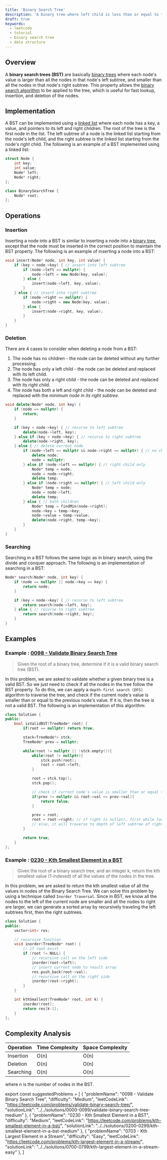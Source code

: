 ```yaml
---
title: 'Binary Search Tree'
description: 'A binary tree where left child is less than or equal to the parent, while the right child is greater'
draft: true
keywords:
  - leetcode
  - tutorial
  - binary search tree
  - data structure
---
```


<TutorialAuthors names="@ChiragAgg5k"/>

## Overview

A **binary search trees (BST)** are basically [binary trees](./binary-tree.md) where each node's value is larger than all the nodes in that node's left subtree, and smaller than all the nodes in that node's right subtree. This property allows the [binary search algorithm](./../basic-topics/binary-search.md) to be applied to the tree, which is useful for fast lookup, insertion, and deletion of the nodes.

## Implementation

A BST can be implemented using a [linked list](./../basic-topics/linked-list.md) where each node has a key, a value, and pointers to its left and right children. The root of the tree is the first node in the list. The left subtree of a node is the linked list starting from the node's left child, and the right subtree is the linked list starting from the node's right child. The following is an example of a BST implemented using a linked list:

```cpp
struct Node {
    int key;
    int value;
    Node* left;
    Node* right;
};

class BinarySearchTree {
    Node* root;
};
```

## Operations

### Insertion

Inserting a node into a BST is similar to inserting a node into a [binary tree](./binary-tree.md), except that the node must be inserted in the correct position to maintain the BST property. The following is an example of inserting a node into a BST:

```cpp
void insert(Node* node, int key, int value) {
    if (key < node->key) { // insert into left subtree
        if (node->left == nullptr) {
            node->left = new Node(key, value);
        } else {
            insert(node->left, key, value);
        }
    } else { // insert into right subtree
        if (node->right == nullptr) {
            node->right = new Node(key, value);
        } else {
            insert(node->right, key, value);
        }
    }
}
```

### Deletion

There are 4 cases to consider when deleting a node from a BST:

1. The node has no children - the node can be deleted without any further processing.
2. The node has only a left child - the node can be deleted and replaced with its left child.
3. The node has only a right child - the node can be deleted and replaced with its right child.
4. The node has both a left and right child - the node can be deleted and replaced with the *minimum node in its right subtree*.

```cpp
void delete(Node* node, int key) {
    if (node == nullptr) {
        return;
    }

    if (key < node->key) { // recurse to left subtree
        delete(node->left, key);
    } else if (key > node->key) { // recurse to right subtree
        delete(node->right, key);
    } else { // delete current node
        if (node->left == nullptr && node->right == nullptr) { // no children
            delete node;
            node = nullptr;
        } else if (node->left == nullptr) { // right child only
            Node* temp = node;
            node = node->right;
            delete temp;
        } else if (node->right == nullptr) { // left child only
            Node* temp = node;
            node = node->left;
            delete temp;
        } else { // both children
            Node* temp = findMin(node->right);
            node->key = temp->key;
            node->value = temp->value;
            delete(node->right, temp->key);
        }
    }
}
```


### Searching

Searching in a BST follows the same logic as in binary search, using the divide and conquer approach. The following is an implementation of searching in a BST:

```cpp
Node* search(Node* node, int key) {
    if (node == nullptr || node->key == key) {
        return node;
    }

    if (key < node->key) { // recurse to left subtree
        return search(node->left, key);
    } else { // recurse to right subtree
        return search(node->right, key);
    }
}
```

## Examples


### Example : [0098 - Validate Binary Search Tree](https://leetcode.com/problems/validate-binary-search-tree/)

> Given the root of a binary tree, determine if it is a valid binary search tree (BST).

In this problem, we are asked to validate whether a given binary tree is a valid BST. So we just need to check if all the nodes in the tree follow the BST property. To do this, we can apply a `depth-first search (DFS)` algorithm to traverse the tree, and check if the current node's value is smaller than or equal to the previous node's value. If it is, then the tree is not a valid BST. The following is an implementation of this algorithm:

```cpp
class Solution {
public:
    bool isValidBST(TreeNode* root) {
        if(root == nullptr) return true;

        stack<TreeNode*> stck;
        TreeNode* prev = nullptr;

        while(root != nullptr || !stck.empty()){
            while(root != nullptr){
                stck.push(root);
                root = root->left;
            }

            root = stck.top();
            stck.pop();

            // check if current node's value is smaller than or equal to the previous node's value
            if(prev != nullptr && root->val <= prev->val){
                return false;
            }

            prev = root;
            root = root->right; // if right is nullptr, first while loop will not do anything , and root will be popped from stack
            // else, it will traverse to depth of left subtree of right child
        }

        return true;
    }
};
```

### Example : [0230 - Kth Smallest Element in a BST](https://leetcode.com/problems/kth-smallest-element-in-a-bst/)

> Given the root of a binary search tree, and an integer k, return the kth smallest value (1-indexed) of all the values of the nodes in the tree.

In this problem, we are asked to return the kth smallest value of all the values in nodes of the Binary Search Tree. We can solve this problem by using a technique called `Inorder Traversal`. Since in BST, we know all the nodes to the left of the current node are smaller and all the nodes to right are larger, we can generate a sorted array by recursively traveling the left subtrees first, then the right subtrees.

```cpp
class Solution {
public:
    vector<int> res;

    // recursive function
    void inorder(TreeNode* root) {
        // if root exist
        if (root != NULL) {
            // recursive call on the left side
            inorder(root->left);
            // insert current node to result array
            res.push_back(root->val);
            // recursive call on the right side
            inorder(root->right);
        }
    }

    int kthSmallest(TreeNode* root, int k) {
        inorder(root);
        return res[k-1];
    }
};
```


## Complexity Analysis

| Operation | Time Complexity | Space Complexity |
| --------- | --------------- | ---------------- |
| Insertion | O(n)            | O(n)             |
| Deletion  | O(n)            | O(n)             |
| Searching | O(n)            | O(n)             |

where $n$ is the number of nodes in the BST.

export const suggestedProblems = [
  {
    "problemName": "0098 - Validate Binary Search Tree",
    "difficulty": "Medium",
    "leetCodeLink": "https://leetcode.com/problems/validate-binary-search-tree/",
    "solutionLink": "../../solutions/0000-0099/validate-binary-search-tree-medium"
  },
  {
    "problemName": "0230 - Kth Smallest Element in a BST",
    "difficulty": "Medium",
    "leetCodeLink": "https://leetcode.com/problems/kth-smallest-element-in-a-bst/",
    "solutionLink": "../../solutions/0200-0299/kth-smallest-element-in-a-bst-medium"
  },
  {
    "problemName": "0703 - Kth Largest Element in a Stream",
    "difficulty": "Easy",
    "leetCodeLink": "https://leetcode.com/problems/kth-largest-element-in-a-stream/",
    "solutionLink": "../../solutions/0700-0799/kth-largest-element-in-a-stream-easy"
  },
]

<Table title="Suggested Problems" data={suggestedProblems} />